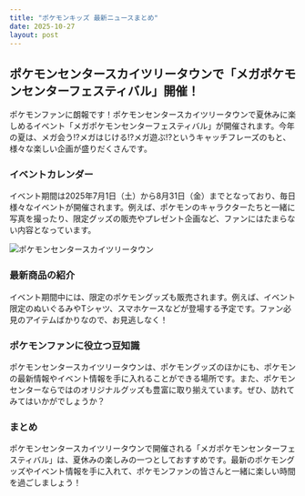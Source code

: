 ```yaml
---
title: "ポケモンキッズ 最新ニュースまとめ"
date: 2025-10-27
layout: post
---
```


## ポケモンセンタースカイツリータウンで「メガポケモンセンターフェスティバル」開催！

ポケモンファンに朗報です！ポケモンセンタースカイツリータウンで夏休みに楽しめるイベント「メガポケモンセンターフェスティバル」が開催されます。今年の夏は、メガ会う!?メガはじける!?メガ遊ぶ!?というキャッチフレーズのもと、様々な楽しい企画が盛りだくさんです。

### イベントカレンダー

イベント期間は2025年7月1日（土）から8月31日（金）までとなっており、毎日様々なイベントが開催されます。例えば、ポケモンのキャラクターたちと一緒に写真を撮ったり、限定グッズの販売やプレゼント企画など、ファンにはたまらない内容となっています。

![ポケモンセンタースカイツリータウン](https://example.com/image.jpg)

### 最新商品の紹介

イベント期間中には、限定のポケモングッズも販売されます。例えば、イベント限定のぬいぐるみやTシャツ、スマホケースなどが登場する予定です。ファン必見のアイテムばかりなので、お見逃しなく！

### ポケモンファンに役立つ豆知識

ポケモンセンタースカイツリータウンは、ポケモングッズのほかにも、ポケモンの最新情報やイベント情報を手に入れることができる場所です。また、ポケモンセンターならではのオリジナルグッズも豊富に取り揃えています。ぜひ、訪れてみてはいかがでしょうか？

### まとめ

ポケモンセンタースカイツリータウンで開催される「メガポケモンセンターフェスティバル」は、夏休みの楽しみの一つとしておすすめです。最新のポケモングッズやイベント情報を手に入れて、ポケモンファンの皆さんと一緒に楽しい時間を過ごしましょう！